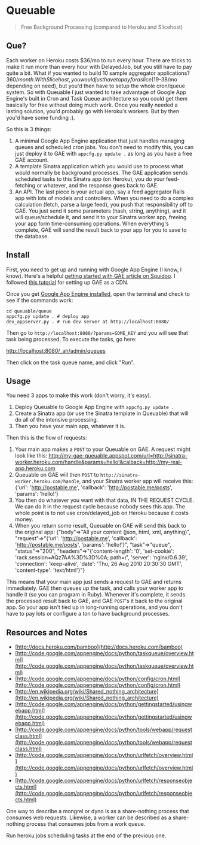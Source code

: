 # Queuable

> Free Background Processing (compared to Heroku and Slicehost)

## Que?

Each worker on Heroku costs $36/mo to run every hour.  There are tricks to make it run more than every hour with DelayedJob, but you still have to pay quite a bit.  What if you wanted to build 10 sample aggregator applications?  $360/month.  With Slicehost, you would just have to pay for a slice ($19-38/mo depending on need), but you'd then have to setup the whole cron/queue system.  So with Queuable I just wanted to take advantage of Google App Engine's built in Cron and Task Queue architecture so you could get them basically for free without doing much work.  Once you really needed a lasting solution, you'd probably go with Heroku's workers.  But by then you'd have some funding :).

So this is 3 things:

1. A minimal Google App Engine application that just handles managing queues and scheduled cron jobs.  You don't need to modify this, you can just deploy it to GAE with `appcfg.py update .` as long as you have a free GAE account.
2. A template Sinatra application which you would use to process what would normally be background processes.  The GAE application sends scheduled tasks to this Sinatra app (on Heroku), you do your feed-fetching or whatever, and the response goes back to GAE.
3. An API.  The last piece is your actual app, say a feed aggregator Rails app with lots of models and controllers.  When you need to do a complex calculation (fetch, parse a large feed), you push that responsibility off to GAE.  You just send it some parameters (hash, string, anything), and it will queue/schedule it, and send it to your Sinatra worker app, freeing your app form time-consuming operations.  When everything's complete, GAE will send the result back to your app for you to save to the database.

## Install

First, you need to get up and running with Google App Engine (I know, I know).  Here's a helpful [getting started with GAE article on Squidoo](http://www.squidoo.com/Google-App-Engine).  I followed [this tutorial](http://www.digitalistic.com/2008/06/09/10-easy-steps-to-use-google-app-engine-as-your-own-cdn/) for setting up GAE as a CDN.

Once you get [Google App Engine installed](http://code.google.com/appengine/downloads.html), open the terminal and check to see if the commands work:

    cd queuable/queue
    appcfg.py update . # deploy app
    dev_appserver.py . # run dev server at http://localhost:8080/
    
Then go to `http://localhost:8080/?params=SOME_KEY` and you will see that task being processed.  To execute the tasks, go here:

[http://localhost:8080/_ah/admin/queues](http://localhost:8080/_ah/admin/queues)

Then click on the task queue name, and click "Run".

## Usage

You need 3 apps to make this work (don't worry, it's easy).

1. Deploy Queuable to Google App Engine with `appcfg.py update .`
2. Create a Sinatra app (or use the Sinatra template in Queuable) that will do all of the intensive processing.
3. Then you have your main app, whatever it is.

Then this is the flow of requests:

1. Your main app makes a `POST` to your Queuable on GAE.  A request might look like this:
        http://my-gae-queuable.appspot.com/url=http://sinatra-worker.heroku.com/handle&params=hello!&calback=http://my-real-app.heroku.com
2. Queuable on GAE will then `POST` to `http://sinatra-worker.heroku.com/handle`, and your Sinatra worker app will receive this:
      {'url': 'http://postable.me', 'callback': 'http://postable.me/posts', 'params': 'hello!'}
3. You then do whatever you want with that data, IN THE REQUEST CYCLE.  We can do it in the request cycle because nobody sees this app.  The whole point is to not use cron/delayed_job on Heroku because it costs money.
4. When you return some result, Queuable on GAE will send this back to the original app:
      {"body"=>"All your content (json, html, xml, anything)", "request"=>"{'url': 'http://postable.me', 'callback': 'http://postable.me/posts', 'params': 'hello!'}", "task"=>"queue", "status"=>"200", "headers"=>"{'content-length': '0', 'set-cookie': 'rack.session=AQz7AA%3D%3D%0A; path=/', 'server': 'nginx/0.6.39', 'connection': 'keep-alive', 'date': 'Thu, 26 Aug 2010 20:30:30 GMT', 'content-type': 'text/html'}"}

This means that your main app just sends a request to GAE and returns immediately.  GAE then queues up the task, and calls your worker app to handle it (so you can program in Ruby).  Whenever it's complete, it sends the processed result back to GAE, and GAE `POST`'s it back to the original app.  So your app isn't tied up in long-running operations, and you don't have to pay lots or configure a ton to have background processes.

## Resources and Notes

- [http://docs.heroku.com/bamboo](http://docs.heroku.com/bamboo)
- [http://code.google.com/appengine/docs/python/taskqueue/overview.html](http://code.google.com/appengine/docs/python/taskqueue/overview.html)
- [http://code.google.com/appengine/docs/python/config/cron.html](http://code.google.com/appengine/docs/python/config/cron.html)
- [http://en.wikipedia.org/wiki/Shared_nothing_architecture](http://en.wikipedia.org/wiki/Shared_nothing_architecture)
- [http://code.google.com/appengine/docs/python/gettingstarted/usingwebapp.html](http://code.google.com/appengine/docs/python/gettingstarted/usingwebapp.html)
- [http://code.google.com/appengine/docs/python/tools/webapp/requestclass.html](http://code.google.com/appengine/docs/python/tools/webapp/requestclass.html)
- [http://code.google.com/appengine/docs/python/urlfetch/overview.html](http://code.google.com/appengine/docs/python/urlfetch/overview.html)
- [http://code.google.com/appengine/docs/python/urlfetch/responseobjects.html](http://code.google.com/appengine/docs/python/urlfetch/responseobjects.html)


One way to describe a mongrel or dyno is as a share-nothing process that consumes web requests. Likewise, a worker can be described as a share-nothing process that consumes jobs from a work queue.

Run heroku jobs scheduling tasks at the end of the previous one.